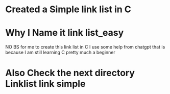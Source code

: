 # Created a Simple link list in C 

# Why I  Name it link list_easy 
 NO BS for me to create this link list in C I use some help from 
 chatgpt that is because I am still learning C pretty much a beginner 

# Also Check the next directory Linklist link simple 
